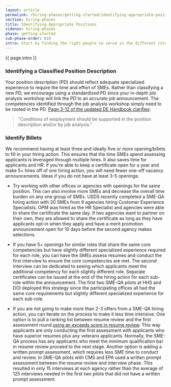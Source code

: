 ```yaml
---
layout: article
permalink: /hiring-phases/getting-started/identifying-appropriate-positions/
section: hiring-phases
title: Identifying Appropriate Positions
sidenav: hiring-phases
phase: getting-started
sub-phase-order: 010
intro: Start by finding the right people to serve in the different roles to support this process and select a position with multiple openings.
---
```


<p class="usa-intro">
  {{ page.intro }}
</p>

### Identifying a Classified Position Description

Your position description (PD) should reflect adequate specialized experience to require the time and effort of SMEs. Rather than classifying a new PD, we encourage using a standardized PD since your in-depth job analysis workshop will link the PD to an accurate job announcement. The competencies identified through the job analysis workshop simply need to be rooted in the PD. <a href="https://www.opm.gov/policy-data-oversight/hiring-information/competitive-hiring/deo_handbook.pdf">Page 3-12 of the updated DE Handbook clarifies</a>:

<blockquote>"Conditions of employment should be supported in the position description and/or by job analysis."</blockquote>


### Identify Billets

We recommend having at least three and ideally five or more opening/billets to fill in your hiring action. This ensures that the time SMEs spend assessing applicants is leveraged through multiple hires. It also saves time for applicants and HR: if you're able to keep a certificate open for a year and make 5+ hires off of one hiring action, you will need fewer one-off vacancy announcements.  Ideas if you do not have at least 3-5 openings:

- Try working with other offices or agencies with openings for the same position. This can also involve more SMEs and decrease the overall time burden on any one group of SMEs. USDS recently completed a SME-QA hiring action with 20 SMEs from 9 agencies hiring Customer Experience Specialists. OPM was hired as the HR Specialist and agencies were able to share the certificate the same day. If two agencies want to partner on their own, they are allowed to share the certificate as long as they have applicants opt-in when they apply and have a merit promotion announcement open for 10 days before the second agency makes selections. 

- If you have 5+ openings for similar roles that share the same core competencies but have slightly different specialized experience required for each role, you can have the SMEs assess resumes and conduct the first interview to ensure the core competencies are met. The second interview can be dedicated to seeing which applicants meet the additional competency for each slightly different role. Separate certificates can be issued at the end of the hiring action for each sub-role within the announcement. The first two SME-QA pilots at HHS and DOI deployed this strategy since the participating offices all had the same core requirements but slightly different specialized experience for each sub-role.

- If you are not going to make more than 2-3 offers from a SME-QA hiring action, you can iterate on the process to make it less time intensive: One option is to pull a ranking list between resume review and the first assessment round [using an exceeds score in resume review](/hiring-phases/reviewing-resumes/prep/#using-an-exceeds-score-in-resume-review). This way applicants are only conducting the first assessment with applicants who have superior resumes plus any veterans applicants. Normally, the SME-QA process has any applicants who meet the minimum qualification bar in resume review proceed to the next stage. Another option is adding a written prompt assessment, which requires less SME time to conduct and review. In SME-QA pilots with CMS and EPA used a written prompt assessment between the resume review and interview phase. This resulted in only 15 interviews at each agency rather than the average of 125 interviews needed in the first two pilots that did not have a written prompt assessment.

